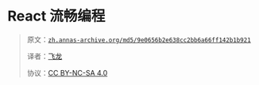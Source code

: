 # React 流畅编程

> 原文：[`zh.annas-archive.org/md5/9e0656b2e638cc2bb6a66ff142b1b921`](https://zh.annas-archive.org/md5/9e0656b2e638cc2bb6a66ff142b1b921)
> 
> 译者：[飞龙](https://github.com/wizardforcel)
> 
> 协议：[CC BY-NC-SA 4.0](http://creativecommons.org/licenses/by-nc-sa/4.0/)